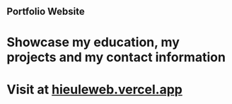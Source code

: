 ## Portfolio Website

# Showcase my education, my projects and my contact information

# Visit at [hieuleweb.vercel.app](https://hieuleweb.vercel.app/)
